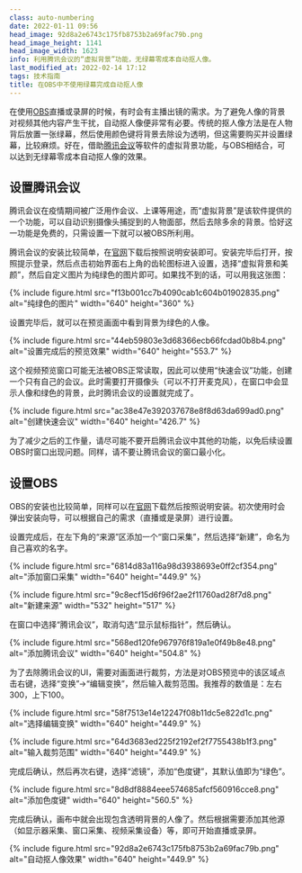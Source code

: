 ```yaml
---
class: auto-numbering
date: 2022-01-11 09:56
head_image: 92d8a2e6743c175fb8753b2a69fac79b.png
head_image_height: 1141
head_image_width: 1623
info: 利用腾讯会议的“虚拟背景”功能，无绿幕零成本自动抠人像。
last_modified_at: 2022-02-14 17:12
tags: 技术指南
title: 在OBS中不使用绿幕完成自动抠人像
---
```

在使用[OBS](https://obsproject.com/)直播或录屏的时候，有时会有主播出镜的需求。为了避免人像的背景对视频其他内容产生干扰，自动抠人像便非常有必要。传统的抠人像方法是在人物背后放置一张绿幕，然后使用颜色键将背景去除设为透明，但这需要购买并设置绿幕，比较麻烦。好在，借助[腾讯会议](https://meeting.tencent.com/)等软件的虚拟背景功能，与OBS相结合，可以达到无绿幕零成本自动抠人像的效果。

## 设置腾讯会议
腾讯会议在疫情期间被广泛用作会议、上课等用途，而“虚拟背景”是该软件提供的一个功能，可以自动识别摄像头捕捉到的人物面部，然后去除多余的背景。恰好这一功能是免费的，只需设置一下就可以被OBS所利用。

腾讯会议的安装比较简单，在[官网](https://meeting.tencent.com/)下载后按照说明安装即可。安装完毕后打开，按照提示登录，然后点击初始界面右上角的齿轮图标进入设置，选择“虚拟背景和美颜”，然后自定义图片为纯绿色的图片即可。如果找不到的话，可以用我这张图：

{% include figure.html src="f13b001cc7b4090cab1c604b01902835.png" alt="纯绿色的图片" width="640" height="360" %}

设置完毕后，就可以在预览画面中看到背景为绿色的人像。

{% include figure.html src="44eb59803e3d68366ecb66fcdad0b8b4.png" alt="设置完成后的预览效果" width="640" height="553.7" %}

这个视频预览窗口可能无法被OBS正常读取，因此可以使用“快速会议”功能，创建一个只有自己的会议。此时需要打开摄像头（可以不打开麦克风），在窗口中会显示人像和绿色的背景，此时腾讯会议的设置就完成了。

{% include figure.html src="ac38e47e392037678e8f8d63da699ad0.png" alt="创建快速会议" width="640" height="426.7" %}

为了减少之后的工作量，请尽可能不要开启腾讯会议中其他的功能，以免后续设置OBS时窗口出现问题。同样，请不要让腾讯会议的窗口最小化。

## 设置OBS
OBS的安装也比较简单，同样可以在[官网](https://obsproject.com/)下载然后按照说明安装。初次使用时会弹出安装向导，可以根据自己的需求（直播或是录屏）进行设置。

设置完成后，在左下角的“来源”区添加一个“窗口采集”，然后选择“新建”，命名为自己喜欢的名字。

{% include figure.html src="6814d83a116a98d3938693e0ff2cf354.png" alt="添加窗口采集" width="640" height="449.9" %}

{% include figure.html src="9c8ecf15d6f96f2ae2f11760ad28f7d8.png" alt="新建来源" width="532" height="517" %}

在窗口中选择“腾讯会议”，取消勾选“显示鼠标指针”，然后确认。

{% include figure.html src="568ed120fe967976f819a1e0f49b8e48.png" alt="添加腾讯会议" width="640" height="504.8" %}

为了去除腾讯会议的UI，需要对画面进行裁剪，方法是对OBS预览中的该区域点击右键，选择“变换”→“编辑变换”，然后输入裁剪范围。我推荐的数值是：左右300，上下100。

{% include figure.html src="58f7513e14e12247f08b11dc5e822d1c.png" alt="选择编辑变换" width="640" height="449.9" %}

{% include figure.html src="64d3683ed225f2192ef2f7755438b1f3.png" alt="输入裁剪范围" width="640" height="449.9" %}

完成后确认，然后再次右键，选择“滤镜”，添加“色度键”，其默认值即为“绿色”。

{% include figure.html src="8d8df8884eee574685afcf560916cce8.png" alt="添加色度键" width="640" height="560.5" %}

完成后确认，画布中就会出现包含透明背景的人像了。然后根据需要添加其他源（如显示器采集、窗口采集、视频采集设备）等，即可开始直播或录屏。

{% include figure.html src="92d8a2e6743c175fb8753b2a69fac79b.png" alt="自动抠人像效果" width="640" height="449.9" %}